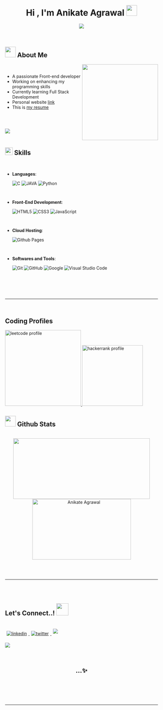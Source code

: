 <h1 align="center"><b>Hi , I'm Anikate Agrawal </b><img src="https://media.giphy.com/media/hvRJCLFzcasrR4ia7z/giphy.gif" width="35"></h1>

<p align="center">
  <a href="https://github.com/DenverCoder1/readme-typing-svg"><img src="https://readme-typing-svg.herokuapp.com?font=Time+New+Roman&color=cyan&size=25&center=true&vCenter=true&width=600&height=100&lines=Front-End+Developer,;Computer+Science+Student,;Active+Learner/Problem+Solver,;Love+to+learn+new+stuffs..<3"></a>
</p>

<br>
	
<!-- ## <picture><img src="https://media.giphy.com/media/iY8CRBdQXODJSCERIr/giphy.gif" width="35"></picture> **About me** -->
## <img src="https://media.giphy.com/media/iY8CRBdQXODJSCERIr/giphy.gif" width="35"><b> About Me </b>

<picture> <img align="right" src="https://youwebsolutionz.files.wordpress.com/2021/12/learn-web-designing.gif" width = "250px"></picture>

<br>

- A passionate Front-end developer
- Working on enhancing my programming skills
- Currently learning Full Stack Development
- Personal website [link](https://anikateagrawal.github.io/My-Resume/)
- This is [my resume](./Resume.pdf)

<br><br>

<img src="https://user-images.githubusercontent.com/73097560/115834477-dbab4500-a447-11eb-908a-139a6edaec5c.gif"><br><br>

## <img src="https://media2.giphy.com/media/QssGEmpkyEOhBCb7e1/giphy.gif?cid=ecf05e47a0n3gi1bfqntqmob8g9aid1oyj2wr3ds3mg700bl&rid=giphy.gif" width ="25"><b> Skills</b>
<br>

<p align="center">

- **Languages**:
    
    ![C](https://icongr.am/devicon/c-original.svg?size=100&color=currentColor)
    ![JAVA](https://icongr.am/devicon/java-original-wordmark.svg?size=128&color=currentColor)
    ![Python](https://icongr.am/devicon/python-original-wordmark.svg?size=128&color=currentColor)

<br>   
    
- **Front-End Development**:

   ![HTML5](https://icongr.am/devicon/html5-original-wordmark.svg?size=100&color=currentColor)
   ![CSS3](https://icongr.am/devicon/css3-original-wordmark.svg?size=100&color=currentColor)
   ![JavaScript](https://icongr.am/devicon/javascript-original.svg?size=100&color=currentColor)

<br>

- **Cloud Hosting**:

    ![Github Pages](https://img.shields.io/badge/GitHub%20Pages-%23327FC7.svg?style=for-the-badge&logo=github&logoColor=white)
    
<br>

- **Softwares and Tools**:

    ![Git](https://img.shields.io/badge/git-%23F05033.svg?style=for-the-badge&logo=git&logoColor=white)
    ![GitHub](https://img.shields.io/badge/github-%23121011.svg?style=for-the-badge&logo=github&logoColor=white)
    ![Google](https://img.shields.io/badge/google-%234285F4.svg?style=for-the-badge&logo=google&logoColor=white)
    ![Visual Studio Code](https://img.shields.io/badge/Visual%20Studio%20Code-0078d7.svg?style=for-the-badge&logo=visual-studio-code&logoColor=white)


<br>
</p>

<br>
<br>

-----

<br>

## <b>Coding Profiles </b><br>
<div >
    <a href="https://leetcode.com/Anikate_Agrawal/">
        <img src="https://theme.zdassets.com/theme_assets/9008406/036323c6afd10392aa5b7e3a2eb7557d17955c81.png" alt="leetcode profile" width="250">
    </a>
    <a href="https://www.hackerrank.com/anikate_agrawal1">
        <img src="https://cdn-images-1.medium.com/max/2600/1*UGT1Rh9xLww3JeIDR1F0RQ.png" alt="hackerrank profile" width="200">
    </a>
</div>

## <img src="https://media.giphy.com/media/iY8CRBdQXODJSCERIr/giphy.gif" width="35"><b> Github Stats </b>
<br>

<div align="center">

<a href="https://github.com/anikateagrawal/">
  <img src="https://github-readme-stats.vercel.app/api?username=anikateagrawal&include_all_commits=true&count_private=true&show_icons=true&line_height=20&title_color=7A7ADB&icon_color=2234AE&text_color=D3D3D3&bg_color=0,000000,130F40" width="450" height="200"/>
  <img src="https://github-readme-stats.vercel.app/api/top-langs?username=anikateagrawal&show_icons=true&locale=en&layout=compact&line_height=20&title_color=7A7ADB&icon_color=2234AE&text_color=D3D3D3&bg_color=0,000000,130F40" width="325" height="200" alt="Anikate Agrawal"/>

</a>
</div>

<br>
<br>
<br>

-----

<br>
<br>

## <b> Let's Connect..!</b> <img src="https://media.tenor.com/02ILjyFVXWQAAAAC/handshake.gif" width ="40">
<br>
<div align='left'>

<a href="https://www.linkedin.com/in/anikate-agrawal-8a03401bb/" target="_blank">
<img src="https://icongr.am/devicon/linkedin-original.svg?size=100&color=currentColor" alt=linkedin style="margin: 5px;"/>
</a>

<a href="https://twitter.com/AnikateAgrawal" target="_blank">
<img src="https://icongr.am/devicon/twitter-original.svg?size=100&color=currentColor" alt=twitter style="margin: 5px;"/>
</a>
<a href="https://www.facebook.com/anikate.agrawal.9" target="_blank">
<img src="https://icongr.am/devicon/facebook-original.svg?size=100&color=currentColor"  style="margin: 5px;" />
</a>
	
</div>

<br>
<img src="https://user-images.githubusercontent.com/73097560/115834477-dbab4500-a447-11eb-908a-139a6edaec5c.gif">
<br>
<br>
<br>

<div align='center'>

## <b>    ...✨</b>

</div>
<br>
<br>
<br>
<br>

---

<br>


